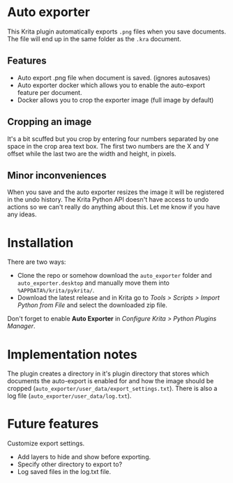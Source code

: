 # Auto exporter
This Krita plugin automatically exports `.png` files when you save documents. The file will end up in the same folder as the `.kra` document.

## Features
- Auto export .png file when document is saved. (ignores autosaves)
- Auto exporter docker which allows you to enable the auto-export feature per document.
- Docker allows you to crop the exporter image (full image by default)

## Cropping an image
It's a bit scuffed but you crop by entering four numbers separated by one space in the crop area text box. The first two numbers are the X and Y offset while the last two are the width and height, in pixels.

## Minor inconveniences
When you save and the auto exporter resizes the image it will be registered in
the undo history. The Krita Python API doesn't have access to undo actions so we can't really do anything about this. Let me know if you have any ideas.

# Installation
There are two ways:
- Clone the repo or somehow download the `auto_exporter` folder and `auto_exporter.desktop` and manually move them into `%APPDATA%/krita/pykrita/`.
- Download the latest release and in Krita go to *Tools > Scripts > Import Python from File* and select the downloaded zip file.

Don't forget to enable **Auto Exporter** in *Configure Krita > Python Plugins Manager*.

# Implementation notes
The plugin creates a directory in it's plugin directory that stores which documents the auto-export is enabled for and how the image should be cropped (`auto_exporter/user_data/export_settings.txt`). There is also a log file (`auto_exporter/user_data/log.txt`).

# Future features
Customize export settings.
- Add layers to hide and show before exporting.
- Specify other directory to export to?
- Log saved files in the log.txt file.